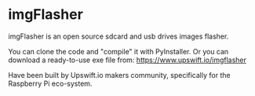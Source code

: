 # imgFlasher
imgFlasher is an open source sdcard and usb drives images flasher.

You can clone the code and "compile" it with PyInstaller.
Or you can download a ready-to-use exe file from: https://www.upswift.io/imgflasher

Have been built by Upswift.io makers community, specifically for the Raspberry Pi eco-system.


